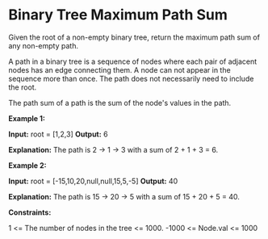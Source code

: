 # Binary Tree Maximum Path Sum

Given the root of a non-empty binary tree, return the maximum path sum of any non-empty path.

A path in a binary tree is a sequence of nodes where each pair of adjacent nodes has an edge connecting them. A node can not appear in the sequence more than once. The path does not necessarily need to include the root.

The path sum of a path is the sum of the node's values in the path.

**Example 1:**

**Input:** root = [1,2,3]
**Output:** 6

**Explanation:** The path is 2 -> 1 -> 3 with a sum of 2 + 1 + 3 = 6.

**Example 2:**

**Input:** root = [-15,10,20,null,null,15,5,-5]
**Output:** 40

**Explanation:** The path is 15 -> 20 -> 5 with a sum of 15 + 20 + 5 = 40.

**Constraints:**

1 <= The number of nodes in the tree <= 1000.
-1000 <= Node.val <= 1000
